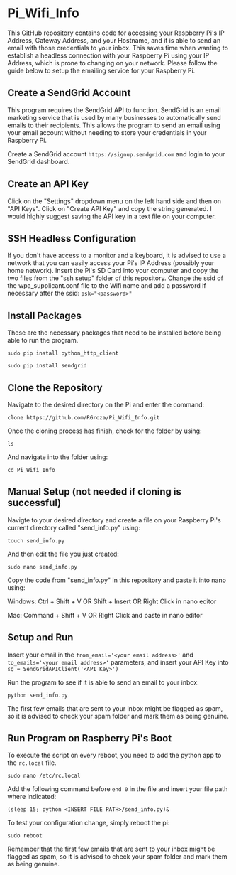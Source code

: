 # Pi_Wifi_Info

This GitHub repository contains code for accessing your Raspberry Pi's IP Address, Gateway Address, and your Hostname, and it is able to send an email with those credentials to your inbox. This saves time when wanting to establish a headless connection with your Raspberry Pi using your IP Address, which is prone to changing on your network. Please follow the guide below to setup the emailing service for your Raspberry Pi.

Create a SendGrid Account
-------------------------

This program requires the SendGrid API to function. SendGrid is an email marketing service that is used by many businesses to automatically send emails to their recipients. This allows the program to send an email using your email account without needing to store your credentials in your Raspberry Pi.

Create a SendGrid account `https://signup.sendgrid.com` and login to your SendGrid dashboard.

Create an API Key
-----------------

Click on the "Settings" dropdown menu on the left hand side and then on "API Keys". Click on "Create API Key" and copy the string generated. I would highly suggest saving the API key in a text file on your computer.

SSH Headless Configuration
--------------------------

If you don't have access to a monitor and a keyboard, it is advised to use a network that you can easily access your Pi's IP Address (possibly your home network). Insert the Pi's SD Card into your computer and copy the two files from the "ssh setup" folder of this repository. Change the ssid of the wpa_supplicant.conf file to the Wifi name and add a password if necessary after the ssid: `psk="<password>"`

Install Packages
----------------

These are the necessary packages that need to be installed before being able to run the program.

    sudo pip install python_http_client
    
    sudo pip install sendgrid

Clone the Repository
--------------------

Navigate to the desired directory on the Pi and enter the command:

    clone https://github.com/RGroza/Pi_Wifi_Info.git

Once the cloning process has finish, check for the folder by using:

    ls
    
And navigate into the folder using:

    cd Pi_Wifi_Info

Manual Setup (not needed if cloning is successful)
--------------------------------------------------

Navigte to your desired directory and create a file on your Raspberry Pi's current directory called "send_info.py" using:

    touch send_info.py

And then edit the file you just created:

    sudo nano send_info.py

Copy the code from "send_info.py" in this repository and paste it into nano using:

Windows:
    Ctrl + Shift + V  OR  Shift + Insert  OR  Right Click in nano editor

Mac:
    Command + Shift + V  OR  Right Click and paste in nano editor

Setup and Run
-------------

Insert your email in the `from_email='<your email address>'` and `to_emails='<your email address>'` parameters, and insert your API Key into `sg = SendGridAPIClient('<API Key>')`

Run the program to see if it is able to send an email to your inbox:

    python send_info.py

The first few emails that are sent to your inbox might be flagged as spam, so it is advised to check your spam folder and mark them as being genuine.

Run Program on Raspberry Pi's Boot
----------------------------------

To execute the script on every reboot, you need to add the python app to the `rc.local` file.

    sudo nano /etc/rc.local

Add the following command before `end 0` in the file and insert your file path where indicated:

    (sleep 15; python <INSERT FILE PATH>/send_info.py)&

To test your configuration change, simply reboot the pi:

    sudo reboot

Remember that the first few emails that are sent to your inbox might be flagged as spam, so it is advised to check your spam folder and mark them as being genuine.
